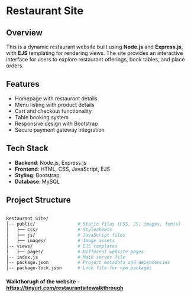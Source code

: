 # Restaurant Site

## Overview

This is a dynamic restaurant website built using **Node.js** and **Express.js**, with **EJS** templating for rendering views. The site provides an interactive interface for users to explore restaurant offerings, book tables, and place orders.

## Features

- Homepage with restaurant details
- Menu listing with product details
- Cart and checkout functionality
- Table booking system
- Responsive design with Bootstrap
- Secure payment gateway integration

## Tech Stack

- **Backend**: Node.js, Express.js
- **Frontend**: HTML, CSS, JavaScript, EJS
- **Styling**: Bootstrap
- **Database**: MySQL


  

## Project Structure
   ```bash

Restaurant Site/
│-- public/                # Static files (CSS, JS, images, fonts)
│   ├── css/               # Stylesheets
│   ├── js/                # JavaScript files
│   ├── images/            # Image assets
│-- views/                 # EJS templates
│   ├── pages/             # Different website pages
│-- index.js               # Main server file
│-- package.json           # Project metadata and dependencies
│-- package-lock.json      # Lock file for npm packages
```
#### Walkthorugh of the website - https://tinyurl.com/restaurantsitewalkthrough
